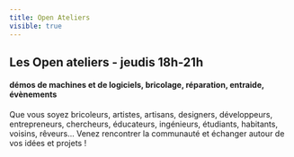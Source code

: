 ```yaml
---
title: Open Ateliers
visible: true
---
```

## Les Open ateliers - jeudis 18h-21h
#### démos de machines et de logiciels, bricolage, réparation, entraide, évènements

Que vous soyez bricoleurs, artistes, artisans, designers, développeurs, entrepreneurs, chercheurs, éducateurs, ingénieurs, étudiants, habitants, voisins, rêveurs... Venez rencontrer la communauté et échanger autour de vos idées et projets !